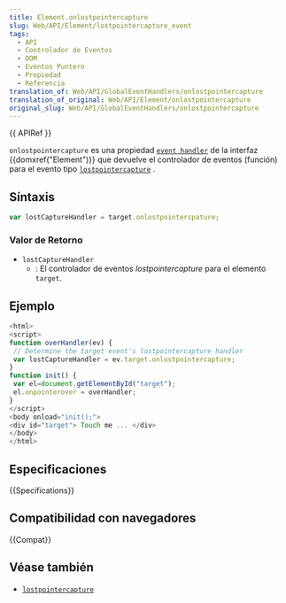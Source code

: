 ```yaml
---
title: Element.onlostpointercapture
slug: Web/API/Element/lostpointercapture_event
tags:
  - API
  - Controlador de Eventos
  - DOM
  - Eventos Puntero
  - Propiedad
  - Referencia
translation_of: Web/API/GlobalEventHandlers/onlostpointercapture
translation_of_original: Web/API/Element/onlostpointercapture
original_slug: Web/API/GlobalEventHandlers/onlostpointercapture
---
```


{{ APIRef }}

`onlostpointercapture` es una propiedad [`event handler`](/es/docs/Web/Reference/Events/Event_handlers) de la interfaz {{domxref("Element")}} que devuelve el controlador de eventos (función) para el evento tipo [`lostpointercapture`](/es/docs/Web/Reference/Events/lostpointercapture) .

## Síntaxis

```js
var lostCaptureHandler = target.onlostpointercpature;
```

### Valor de Retorno

- `lostCaptureHandler`
  - : El controlador de eventos _lostpointercapture_ para el elemento `target`.

## Ejemplo

```js
<html>
<script>
function overHandler(ev) {
 // Determine the target event's lostpointercapture handler
 var lostCaptureHandler = ev.target.onlostpointercapture;
}
function init() {
 var el=document.getElementById("target");
 el.onpointerover = overHandler;
}
</script>
<body onload="init();">
<div id="target"> Touch me ... </div>
</body>
</html>
```

## Especificaciones

{{Specifications}}

## Compatibilidad con navegadores

{{Compat}}

## Véase también

- [`lostpointercapture`](/es/docs/Web/Reference/Events/lostpointercapture)
